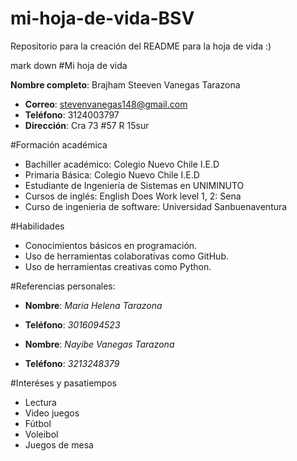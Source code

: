 # mi-hoja-de-vida-BSV
Repositorio para la creación del README para la hoja de vida :)

mark down
#Mi hoja de vida

**Nombre completo**: Brajham Steeven Vanegas Tarazona

- **Correo**: stevenvanegas148@gmail.com
- **Teléfono**: 3124003797
- **Dirección**: Cra 73 #57 R 15sur


#Formación académica
- Bachiller académico: Colegio Nuevo Chile I.E.D
- Primaria Básica: Colegio Nuevo Chile I.E.D
- Estudiante de Ingeniería de Sistemas en UNIMINUTO
- Cursos de inglés: English Does Work level 1, 2: Sena
- Curso de ingenieria de software: Universidad Sanbuenaventura

#Habilidades
- Conocimientos básicos en programación.
- Uso de herramientas colaborativas como GitHub.
- Uso de herramientas creativas como Python.

#Referencias personales:
- **Nombre**: *Maria Helena Tarazona*
- **Teléfono**: *3016094523*

- **Nombre**: *Nayibe Vanegas Tarazona*
- **Teléfono**: *3213248379*

#Interéses y pasatiempos
- Lectura
- Video juegos
- Fútbol
- Voleibol
- Juegos de mesa
